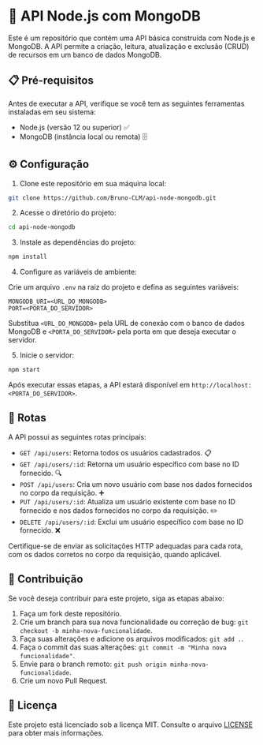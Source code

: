# 🚀 API Node.js com MongoDB

Este é um repositório que contém uma API básica construída com Node.js e MongoDB. A API permite a criação, leitura, atualização e exclusão (CRUD) de recursos em um banco de dados MongoDB.

## 📋 Pré-requisitos

Antes de executar a API, verifique se você tem as seguintes ferramentas instaladas em seu sistema:

- Node.js (versão 12 ou superior) ✅
- MongoDB (instância local ou remota) 🗄️

## ⚙️ Configuração

1. Clone este repositório em sua máquina local:

```bash
git clone https://github.com/Bruno-CLM/api-node-mongodb.git
```

2. Acesse o diretório do projeto:

```bash
cd api-node-mongodb
```

3. Instale as dependências do projeto:

```bash
npm install
```

4. Configure as variáveis de ambiente:

Crie um arquivo `.env` na raiz do projeto e defina as seguintes variáveis:

```plaintext
MONGODB_URI=<URL_DO_MONGODB>
PORT=<PORTA_DO_SERVIDOR>
```

Substitua `<URL_DO_MONGODB>` pela URL de conexão com o banco de dados MongoDB e `<PORTA_DO_SERVIDOR>` pela porta em que deseja executar o servidor.

5. Inicie o servidor:

```bash
npm start
```

Após executar essas etapas, a API estará disponível em `http://localhost:<PORTA_DO_SERVIDOR>`.

## 🔀 Rotas

A API possui as seguintes rotas principais:

- `GET /api/users`: Retorna todos os usuários cadastrados. 📋
- `GET /api/users/:id`: Retorna um usuário específico com base no ID fornecido. 🔍
- `POST /api/users`: Cria um novo usuário com base nos dados fornecidos no corpo da requisição. ➕
- `PUT /api/users/:id`: Atualiza um usuário existente com base no ID fornecido e nos dados fornecidos no corpo da requisição. ✏️
- `DELETE /api/users/:id`: Exclui um usuário específico com base no ID fornecido. ❌

Certifique-se de enviar as solicitações HTTP adequadas para cada rota, com os dados corretos no corpo da requisição, quando aplicável.

## 🤝 Contribuição

Se você deseja contribuir para este projeto, siga as etapas abaixo:

1. Faça um fork deste repositório.
2. Crie um branch para sua nova funcionalidade ou correção de bug: `git checkout -b minha-nova-funcionalidade`.
3. Faça suas alterações e adicione os arquivos modificados: `git add .`.
4. Faça o commit das suas alterações: `git commit -m "Minha nova funcionalidade"`.
5. Envie para o branch remoto: `git push origin minha-nova-funcionalidade`.
6. Crie um novo Pull Request.

## 📄 Licença

Este projeto está licenciado sob a licença MIT. Consulte o arquivo [LICENSE](LICENSE) para obter mais informações.
